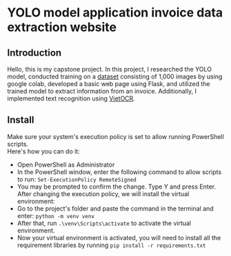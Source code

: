 # YOLO model application invoice data extraction website
## Introduction
Hello, this is my capstone project. In this project, I researched the YOLO model, conducted training on a [dataset](https://drive.google.com/drive/folders/1Pw_AQ8OJTzQQV8z6lQJmiHUEjN6856HI?usp=sharing) consisting of 1,000 images by using google colab, developed a basic web page using Flask, and utilized the trained model to extract information from an invoice. Additionally, I implemented text recognition using [VietOCR](https://github.com/pbcquoc/vietocr).  

## Install
Make sure your system's execution policy is set to allow running PowerShell scripts.  
Here's how you can do it:  
- Open PowerShell as Administrator
- In the PowerShell window, enter the following command to allow scripts to run: `Set-ExecutionPolicy RemoteSigned`
- You may be prompted to confirm the change. Type Y and press Enter.  
After changing the execution policy, we will install the virtual environment:
- Go to the project's folder and paste the command in the terminal and enter: `python -m venv venv`
- After that, run `.\venv\Scripts\activate` to activate the virtual environment.
- Now your virtual environment is activated, you will need to install all the requirement libraries by running `pip install -r requirements.txt`
